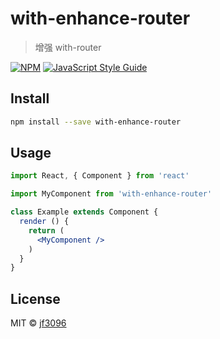 # with-enhance-router

> 增强 with-router 

[![NPM](https://img.shields.io/npm/v/with-enhance-router.svg)](https://www.npmjs.com/package/with-enhance-router) [![JavaScript Style Guide](https://img.shields.io/badge/code_style-standard-brightgreen.svg)](https://standardjs.com)

## Install

```bash
npm install --save with-enhance-router
```

## Usage

```jsx
import React, { Component } from 'react'

import MyComponent from 'with-enhance-router'

class Example extends Component {
  render () {
    return (
      <MyComponent />
    )
  }
}
```

## License

MIT © [jf3096](https://github.com/jf3096)
